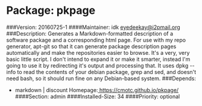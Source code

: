 Package: pkpage 
============= 

###Version: 20160725-1
####Maintainer: idk <eyedeekay@i2pmail.org>
###Description:
 Generates a Markdown-formatted description of a software package
and a corresponding html page. For use with my repo generator, apt-git so that
it can generate package description pages automatically and make the
repositories easier to browse. It's a very, very basic little script. I don't
intend to expand it or make it smarter, instead I'm going to use it by
redirecting it's output and processing that. It uses dpkg --info to read the
contents of your debian package, grep and sed, and doesn't need bash, so it
should run fine on any Debian-based system.
###Depends:
  * markdown | discount
Homepage:[ https://cmotc.github.io/pkpage/ ](https://cmotc.github.io/pkpage/)
####Section: admin
####Installed-Size: 34
####Priority: optional
